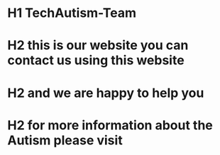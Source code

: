 # H1 TechAutism-Team
# H2 this is our website you can contact us using this website 
# H2 and we are happy to help you 
# H2 for more information about the Autism please visit
